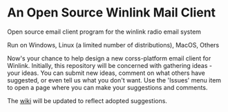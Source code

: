 # An Open Source Winlink Mail Client
Open source email client program for the winlink radio email system

Run on Windows, Linux (a limited number of distributions), MacOS, Others

Now's your chance to help design a new corss-platform email client for Winlink. 
Initially, this repository will be concerned with gathering ideas - your ideas. 
You can submit new ideas, comment on what others have suggested, or even tell us what you don't want.
Use the 'Issues' menu item to open a page where you can make your suggestions and comments.

The [wiki](https://github.com/ARSFI/winlink-mail-client/wiki) will be updated to reflect adopted suggestions.
